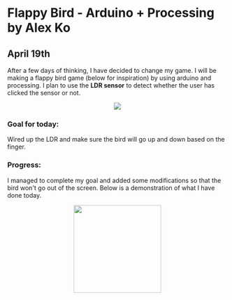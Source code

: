 # Flappy Bird - Arduino + Processing by Alex Ko 
## April 19th 
After a few days of thinking, I have decided to change my game. I will be making a flappy bird game (below for inspiration) by using arduino and processing. I plan to use the __LDR sensor__ to detect whether the user has clicked the sensor or not. 
<p align="center">
  <img src="https://github.com/fyk211/Intro-to-IM/blob/main/Final%20Project/inspo.png?raw=true">
</p>

### Goal for today: 
Wired up the LDR and make sure the bird will go up and down based on the finger. 
### Progress: 
I managed to complete my goal and added some modifications so that the bird won't go out of the screen. Below is a demonstration of what I have done today. 

<p align="center">
  <img src="https://github.com/fyk211/Intro-to-IM/blob/main/Final%20Project/Progress/Apr-19-2021%2023-35-48.gif?raw=true" width="200">
</p>
